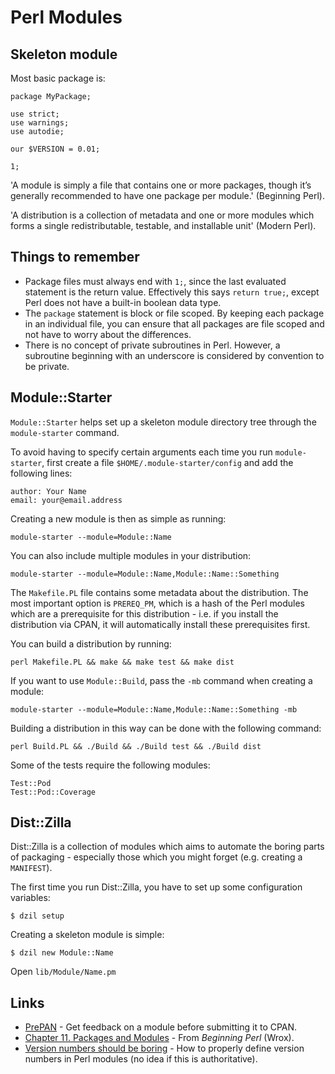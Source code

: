 Perl Modules
============

Skeleton module
---------------

Most basic package is:

```
package MyPackage;

use strict;
use warnings;
use autodie;

our $VERSION = 0.01;

1;
```

'A module is simply a file that contains one or more packages, though it’s generally recommended to have one package per module.' (Beginning Perl).

'A distribution is a collection of metadata and one or more modules which forms a single redistributable, testable, and installable unit' (Modern Perl).

Things to remember
------------------

 * Package files must always end with `1;`, since the last evaluated statement is the return value. Effectively this says `return true;`, except Perl does not have a built-in boolean data type.
 * The `package` statement is block or file scoped. By keeping each package in an individual file, you can ensure that all packages are file scoped and not have to worry about the differences.
 * There is no concept of private subroutines in Perl. However, a subroutine beginning with an underscore is considered by convention to be private.

Module::Starter
---------------

`Module::Starter` helps set up a skeleton module directory tree through the `module-starter` command.

To avoid having to specify certain arguments each time you run `module-starter`, first create a file `$HOME/.module-starter/config` and add the following lines:

```
author: Your Name
email: your@email.address
```

Creating a new module is then as simple as running:

    module-starter --module=Module::Name

You can also include multiple modules in your distribution:

    module-starter --module=Module::Name,Module::Name::Something

The `Makefile.PL` file contains some metadata about the distribution. The most important option is `PREREQ_PM`, which is a hash of the Perl modules which are a prerequisite for this distribution - i.e. if you install the distribution via CPAN, it will automatically install these prerequisites first.

You can build a distribution by running:

    perl Makefile.PL && make && make test && make dist

If you want to use `Module::Build`, pass the `-mb` command when creating a module:

    module-starter --module=Module::Name,Module::Name::Something -mb

Building a distribution in this way can be done with the following command:

    perl Build.PL && ./Build && ./Build test && ./Build dist

Some of the tests require the following modules:

```
Test::Pod
Test::Pod::Coverage
```

Dist::Zilla
-----------

Dist::Zilla is a collection of modules which aims to automate the boring parts of packaging - especially those which you might forget (e.g. creating a `MANIFEST`).

The first time you run Dist::Zilla, you have to set up some configuration variables:

    $ dzil setup

Creating a skeleton module is simple:

    $ dzil new Module::Name

Open `lib/Module/Name.pm`

Links
-----

 * [PrePAN](http://prepan.org/) - Get feedback on a module before submitting it to CPAN.
 * [Chapter 11. Packages and Modules](http://ofps.oreilly.com/titles/9781118013847/packages_and_modules.html) - From *Beginning Perl* (Wrox).
 * [Version numbers should be boring](http://www.dagolden.com/index.php/369/version-numbers-should-be-boring/) - How to properly define version numbers in Perl modules (no idea if this is authoritative).
